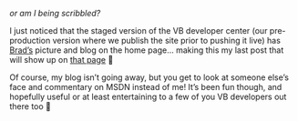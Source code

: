 _or am I being scribbled?_ 

I just noticed that the staged version of the VB developer center (our pre-production version where we publish the site prior to pushing it live) has <a href="http://blogs.msdn.com/brad_mccabe/" target="_blank" class="broken_link">Brad&#8217;s</a> picture and blog on the home page&#8230; making this my last post that will show up on <a href="http://msdn.microsoft.com/vbasic" target="_blank">that page</a> 🙂

Of course, my blog isn&#8217;t going away, but you get to look at someone else&#8217;s face and commentary on MSDN instead of me! It&#8217;s been fun though, and hopefully useful or at least entertaining to a few of you VB developers out there too 🙂